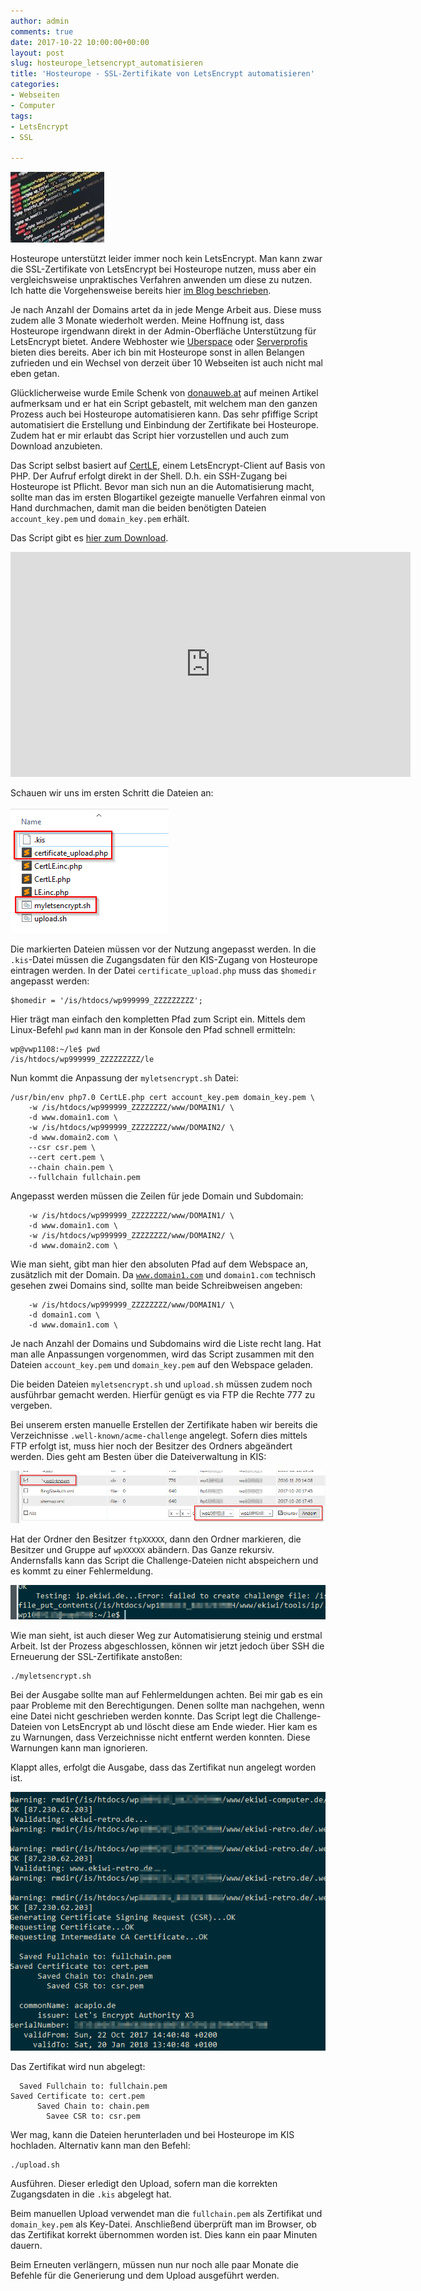 ```yaml
---
author: admin
comments: true
date: 2017-10-22 10:00:00+00:00
layout: post
slug: hosteurope_letsencrypt_automatisieren
title: 'Hosteurope - SSL-Zertifikate von LetsEncrypt automatisieren'
categories:
- Webseiten
- Computer
tags:
- LetsEncrypt
- SSL

---
```

<img src="/assets/logos/logo_code.jpg" class="imagelogo">

Hosteurope unterstützt leider immer noch kein LetsEncrypt. Man kann zwar die SSL-Zertifikate von LetsEncrypt bei Hosteurope nutzen, muss aber ein vergleichsweise unpraktisches Verfahren anwenden um diese zu nutzen. Ich hatte die Vorgehensweise bereits hier [im Blog beschrieben](https://andydunkel.net/webseiten/computer/2016/11/25/letsencrypt_bei_hosteurope.html).

Je nach Anzahl der Domains artet da in jede Menge Arbeit aus. Diese muss zudem alle 3 Monate wiederholt werden. Meine Hoffnung ist, dass Hosteurope irgendwann direkt in der Admin-Oberfläche Unterstützung für LetsEncrypt bietet. Andere Webhoster wie [Uberspace](https://uberspace.de/) oder [Serverprofis](https://www.serverprofis.de/) bieten dies bereits. Aber ich bin mit Hosteurope sonst in allen Belangen zufrieden und ein Wechsel von derzeit über 10 Webseiten ist auch nicht mal eben getan.

Glücklicherweise wurde Emile Schenk von <a href="http://donauweb.at" target="_blank">donauweb.at</a> auf meinen Artikel aufmerksam und er hat ein Script gebastelt, mit welchem man den ganzen Prozess auch bei Hosteurope automatisieren kann. Das sehr pfiffige Script automatisiert die Erstellung und Einbindung der Zertifikate bei Hosteurope. Zudem hat er mir erlaubt das Script hier vorzustellen und auch zum Download anzubieten.

<!--more-->

Das Script selbst basiert auf [CertLE](https://github.com/skoerfgen/CertLE), einem LetsEncrypt-Client auf Basis von PHP. Der Aufruf erfolgt direkt in der Shell. D.h. ein SSH-Zugang bei Hosteurope ist Pflicht. Bevor man sich nun an die Automatisierung macht, sollte man das im ersten Blogartikel gezeigte manuelle Verfahren einmal von Hand durchmachen, damit man die beiden benötigten Dateien <code>account_key.pem</code> und <code>domain_key.pem</code> erhält.

Das Script gibt es [hier zum Download](/assets/uploads/2017/10/hosteurope_letsencrypt.zip). 

<iframe width="640" height="360" src="https://www.youtube.com/embed/IP3Kgc7deZ0" frameborder="0" allowfullscreen></iframe>

Schauen wir uns im ersten Schritt die Dateien an:

![](/assets/uploads/2017/10/cert_1.png)

Die markierten Dateien müssen vor der Nutzung angepasst werden. In die <code>.kis</code>-Datei müssen die Zugangsdaten für den KIS-Zugang von Hosteurope eintragen werden. In der Datei <code>certificate_upload.php</code> muss das <code>$homedir</code> angepasst werden:

	$homedir = '/is/htdocs/wp999999_ZZZZZZZZZ';
	
Hier trägt man einfach den kompletten Pfad zum Script ein. Mittels dem Linux-Befehl <code>pwd</code> kann man in der Konsole den Pfad schnell ermitteln:

	wp@vwp1108:~/le$ pwd
	/is/htdocs/wp999999_ZZZZZZZZZ/le
	
Nun kommt die Anpassung der <code>myletsencrypt.sh</code> Datei:

	/usr/bin/env php7.0 CertLE.php cert account_key.pem domain_key.pem \
		-w /is/htdocs/wp999999_ZZZZZZZZ/www/DOMAIN1/ \
		-d www.domain1.com \
		-w /is/htdocs/wp999999_ZZZZZZZZ/www/DOMAIN2/ \
		-d www.domain2.com \
		--csr csr.pem \
		--cert cert.pem \
		--chain chain.pem \
		--fullchain fullchain.pem

Angepasst werden müssen die Zeilen für jede Domain und Subdomain:

		-w /is/htdocs/wp999999_ZZZZZZZZ/www/DOMAIN1/ \
		-d www.domain1.com \
		-w /is/htdocs/wp999999_ZZZZZZZZ/www/DOMAIN2/ \
		-d www.domain2.com \
		
Wie man sieht, gibt man hier den absoluten Pfad auf dem Webspace an, zusätzlich mit der Domain. Da <code>www.domain1.com</code> und <code>domain1.com</code> technisch gesehen zwei Domains sind, sollte man beide Schreibweisen angeben:

		-w /is/htdocs/wp999999_ZZZZZZZZ/www/DOMAIN1/ \
		-d domain1.com \
		-d www.domain1.com \
		
Je nach Anzahl der Domains und Subdomains wird die Liste recht lang. Hat man alle Anpassungen vorgenommen, wird das Script zusammen mit den Dateien <code>account_key.pem</code> und <code>domain_key.pem</code> auf den Webspace geladen.

Die beiden Dateien <code>myletsencrypt.sh</code> und <code>upload.sh</code> müssen zudem noch ausführbar gemacht werden. Hierfür genügt es via FTP die Rechte 777 zu vergeben.

Bei unserem ersten manuelle Erstellen der Zertifikate haben wir bereits die Verzeichnisse <code>.well-known/acme-challenge</code> angelegt. Sofern dies mittels FTP erfolgt ist, muss hier noch der Besitzer des Ordners abgeändert werden. Dies geht am Besten über die Dateiverwaltung in KIS:

![](/assets/uploads/2017/10/cert_2.png)
	
Hat der Ordner den Besitzer <code>ftpXXXXX</code>, dann den Ordner markieren, die Besitzer und Gruppe auf <code>wpXXXXX</code> abändern. Das Ganze rekursiv. Andernsfalls kann das Script die Challenge-Dateien nicht abspeichern und es kommt zu einer Fehlermeldung.

![](/assets/uploads/2017/10/cert_3.png)

Wie man sieht, ist auch dieser Weg zur Automatisierung steinig und erstmal Arbeit. Ist der Prozess abgeschlossen, können wir jetzt jedoch über SSH die Erneuerung der SSL-Zertifikate anstoßen:

	./myletsencrypt.sh
	
Bei der Ausgabe sollte man auf Fehlermeldungen achten. Bei mir gab es ein paar Probleme mit den Berechtigungen. Denen sollte man nachgehen, wenn eine Datei nicht geschrieben werden konnte. Das Script legt die Challenge-Dateien von LetsEncrypt ab und löscht diese am Ende wieder. Hier kam es zu Warnungen, dass Verzeichnisse nicht entfernt werden konnten. Diese Warnungen kann man ignorieren.

Klappt alles, erfolgt die Ausgabe, dass das Zertifikat nun angelegt worden ist.
		
![](/assets/uploads/2017/10/cert_4.png)	

Das Zertifikat wird nun abgelegt: 

	  Saved Fullchain to: fullchain.pem
	Saved Certificate to: cert.pem
	      Saved Chain to: chain.pem
	        Savee CSR to: csr.pem
	        
Wer mag, kann die Dateien herunterladen und bei Hosteurope im KIS hochladen. Alternativ kann man den Befehl:

	./upload.sh

Ausführen. Dieser erledigt den Upload, sofern man die korrekten Zugangsdaten in die <code>.kis</code> abgelegt hat.

Beim manuellen Upload verwendet man die <code>fullchain.pem</code> als Zertifikat und <code>domain_key.pem</code> als Key-Datei. Anschließend überprüft man im Browser, ob das Zertifikat korrekt übernommen worden ist. Dies kann ein paar Minuten dauern. 

Beim Erneuten verlängern, müssen nun nur noch alle paar Monate die Befehle für die Generierung und dem Upload ausgeführt werden.
